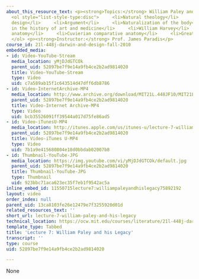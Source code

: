 ```yaml
---
about_this_resource_text: <p><strong>Topics:</strong> William Paley and his Legacy</p>
  <ol style="list-style-type:disc">     <li>Natural theology</li>          <li>Intelligent
  design</li>     <li>Argument</li>     <li>Naturalization of the body</li>     <li>Anatomy
  in the history of art and medicine</li>     <li>William Harvey</li>     <li>Gray's
  anatomy</li>     <li>Cuvierian comparative anatomy</li>     <li>Great chain of Being</li>
  </ol> <p><strong>Instructor:</strong> Prof. James Paradis</p>
course_id: 21l-448j-darwin-and-design-fall-2010
embedded_media:
- id: Video-YouTube-Stream
  media_location: yMjDJdGTCOk
  parent_uid: 52897be7f9e14a9fb4ce2b2ad9814020
  title: Video-YouTube-Stream
  type: Video
  uid: c7a589ab15f1c643514d47dff6db8786
- id: Video-InternetArchive-MP4
  media_location: http://www.archive.org/download/MIT21L.448JF10/MIT21L_448JF10_lec07_300k.mp4
  parent_uid: 52897be7f9e14a9fb4ce2b2ad9814020
  title: Video-Internet Archive-MP4
  type: Video
  uid: bcb35526091ff39544a017d75fe86ad5
- id: Video-iTunesU-MP4
  media_location: http://itunes.apple.com/us/itunes-u/lecture-7-william-paley-his/id524410263?i=114468567
  parent_uid: 52897be7f9e14a9fb4ce2b2ad9814020
  title: Video-iTunes U-MP4
  type: Video
  uid: 7b1a9e415680804e18d0bbdab02007b8
- id: Thumbnail-YouTube-JPG
  media_location: https://img.youtube.com/vi/yMjDJdGTCOk/default.jpg
  parent_uid: 52897be7f9e14a9fb4ce2b2ad9814020
  title: Thumbnail-YouTube-JPG
  type: Thumbnail
  uid: 923bbc71aca623ec35f7eb1f9542ac5a
inline_embed_id: 11550715lecture7:williampaleyandhislegacy75892192
layout: video
order_index: null
parent_uid: 13ca8103fe26e12479e7f3255920d01d
related_resources_text: ''
short_url: lecture-7-william-paley-and-his-legacy
technical_location: https://ocw.mit.edu/courses/literature/21l-448j-darwin-and-design-fall-2010/video-lectures/lecture-7-william-paley-and-his-legacy
template_type: Tabbed
title: 'Lecture 7: William Paley and his Legacy'
transcript: ''
type: course
uid: 52897be7f9e14a9fb4ce2b2ad9814020

---
```

None
